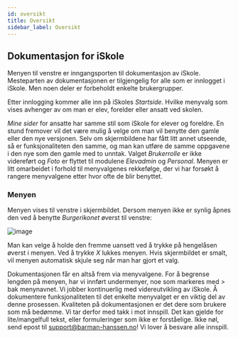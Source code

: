 ```yaml
---
id: oversikt
title: Oversikt 
sidebar_label: Oversikt
---
```


## Dokumentasjon for iSkole
Menyen til venstre er inngangsporten til dokumentasjon av iSkole. Mesteparten av dokumentasjonen er tilgjengelig for alle som er innlogget i iSkole. Men noen deler er forbeholdt enkelte brukergrupper.

Etter innlogging kommer alle inn på iSkoles _Startside_. Hvilke menyvalg som vises avhenger av om man er elev, forelder eller ansatt ved skolen. 

_Mine sider_ for ansatte har samme stil som iSkole for elever og foreldre. En stund fremover vil det være mulig å velge om man vil benytte den gamle eller den nye versjonen. Selv om skjermbildene har fått litt annet utseende, så er funksjonaliteten den samme, og man kan utføre de samme oppgavene i den nye som den gamle med to unntak. Valget _Brukerrolle_ er ikke videreført og _Foto_ er flyttet til modulene _Elevadmin_ og _Personal_. Menyen er litt omarbeidet i forhold til menyvalgenes rekkefølge, der vi har forsøkt å rangere menyvalgene etter hvor ofte de blir benyttet.

### Menyen
Menyen vises til venstre i skjermbildet. Dersom menyen ikke er synlig åpnes den ved å benytte _Burgerikonet_ øverst til venstre:

![image](https://user-images.githubusercontent.com/80097133/210064510-81399be3-ce52-4be2-b9bd-b64322fc2ab6.png)

Man kan velge å holde den fremme uansett ved å trykke på hengelåsen øverst i menyen. Ved å trykke _X_ lukkes menyen. Hvis skjermbildet er smalt, vil menyen automatisk skjule seg når man har gjort et valg.

Dokumentasjonen får en altså frem via menyvalgene. For å begrense lengden på menyen, har vi innført undermenyer, noe som markeres med _>_ bak menynavnet.
Vi jobber kontinuerlig med videreutvikling av iSkole. Å dokumentere funksjonaliteten til det enkelte menyvalget er en viktig del av denne prosessen. Kvaliteten på dokumentasjonen er det dere som brukere som må bedømme. Vi tar derfor med takk i mot innspill. Det kan gjelde for lite/mangelfull tekst, eller formuleringer som ikke er forståelige. Ikke nøl, send epost til support@barman-hanssen.no! Vi lover å besvare alle innspill.
